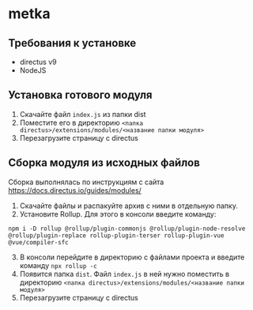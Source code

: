 # metka
## Требования к установке
- directus v9
- NodeJS




## Установка готового модуля
1. Скачайте файл `index.js` из папки dist
2. Поместите его в директорию `<папка directus>/extensions/modules/<название папки модуля>`
3. Перезагрузите страницу с directus

## Сборка модуля из исходных файлов
Сборка выполнялась по инструкциям с сайта https://docs.directus.io/guides/modules/
1. Скачайте файлы и распакуйте архив с ними в отдельную папку.
2. Установите Rollup. Для этого в консоли введите команду:
```
npm i -D rollup @rollup/plugin-commonjs @rollup/plugin-node-resolve @rollup/plugin-replace rollup-plugin-terser rollup-plugin-vue @vue/compiler-sfc
```
3.  В консоли перейдите в директорию с файлами проекта и введите команду `npx rollup -c`
4. Появится папка `dist`. Файл `index.js` в ней нужно поместить в директорию `<папка directus>/extensions/modules/<название папки модуля>`
5. Перезагрузите страницу с directus


